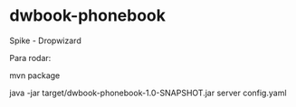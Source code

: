 # dwbook-phonebook
Spike - Dropwizard


Para rodar:

  mvn package
  
  java -jar target/dwbook-phonebook-1.0-SNAPSHOT.jar server config.yaml

